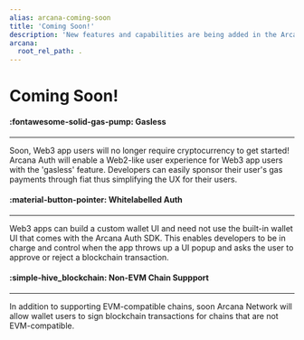 ```yaml
---
alias: arcana-coming-soon
title: 'Coming Soon!'
description: 'New features and capabilities are being added in the Arcana Auth solution every day! List of upcoming product features for Web3 app developers.'
arcana:
  root_rel_path: .
---
```


# Coming Soon!

<div class="grid card_container" markdown>
  <div class="cards" markdown>
  <div class="card" markdown><h4><b>:fontawesome-solid-gas-pump: Gasless</b></h4><hr><p>Soon, Web3 app users will no longer require cryptocurrency to get started! Arcana Auth will enable a Web2-like user experience for Web3 app users with the 'gasless' feature. Developers can easily sponsor their user's gas payments through fiat thus simplifying the UX for their users.</p></div>
  <!---
  <div class="card" markdown><h4><b>:fontawesome-solid-mobile-screen: Mobile Apps</b></h4><hr><p>Web3 Mobile apps using Flutter or React-Native frameworks can easily onboard users & assign them a fully functional web3 wallet using the Arcana Auth SDK for Mobiles! Arcana Auth for Mobile apps will allow developers to onboard users via social providers, custom IAM providers or passwordless login.</p></div>
  <div class="card" markdown><h4><b>:fontawesome-solid-gamepad: Gaming</b></h4><hr><p>Web3 Gaming apps can easily onboard users & assign them a fully functional web3 wallet using the Arcana Auth Gaming SDK! Arcana Auth Gaming SDK allows Web3 Gaming app developers to onboard users via social providers, custom IAM providers or passwordless login.</p></div>
  --->
  <div class="card" markdown><h4><b>:material-button-pointer: Whitelabelled Auth</b></h4><hr><p>Web3 apps can build a custom wallet UI and need not use the built-in wallet UI that comes with the Arcana Auth SDK. This enables developers to be in charge and control when the app throws up a UI popup and asks the user to approve or reject a blockchain transaction.</p></div>
  <div class="card" markdown><h4><b>:simple-hive_blockchain: Non-EVM Chain Suppport</b></h4><hr><p>In addition to supporting EVM-compatible chains, soon Arcana Network will allow wallet users to sign blockchain transactions for chains that are not EVM-compatible.</p></div>
  </div>
</div>


